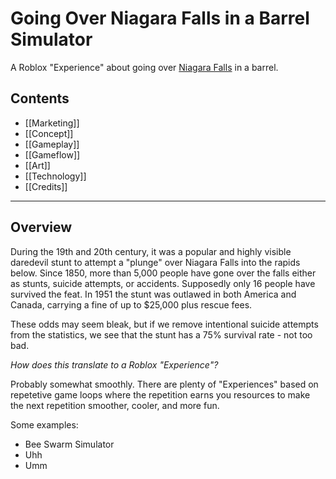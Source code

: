# Going Over Niagara Falls in a Barrel Simulator
A Roblox "Experience" about going over [Niagara Falls](https://en.wikipedia.org/wiki/Niagara_Falls#Over_the_falls) in a barrel.

## Contents
- [[Marketing]]
- [[Concept]]
- [[Gameplay]]
- [[Gameflow]]
- [[Art]]
- [[Technology]]
- [[Credits]]
---

## Overview
During the 19th and 20th century, it was a popular and highly visible daredevil stunt to attempt a "plunge" over Niagara Falls into the rapids below. Since 1850, more than 5,000 people have gone over the falls either as stunts, suicide attempts, or accidents. Supposedly only 16 people have survived the feat. In 1951 the stunt was outlawed in both America and Canada, carrying a fine of up to $25,000 plus rescue fees.

These odds may seem bleak, but if we remove intentional suicide attempts from the statistics, we see that the stunt has a 75% survival rate - not too bad.

*How does this translate to a Roblox "Experience"?*

Probably somewhat smoothly. There are plenty of "Experiences" based on repetetive game loops where the repetition earns you resources to make the next repetition smoother, cooler, and more fun.

Some examples:
- Bee Swarm Simulator
- Uhh
- Umm
